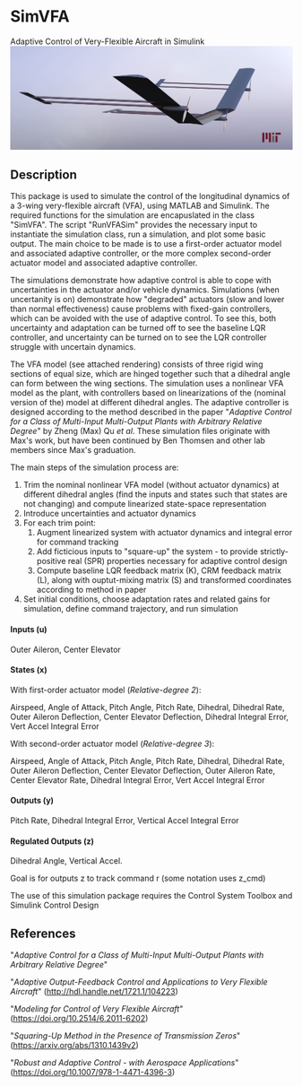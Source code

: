 # SimVFA
Adaptive Control of Very-Flexible Aircraft in Simulink
![Rendering of 3-wing VFA model](VFA.jpg)

## Description
This package is used to simulate the control of the longitudinal dynamics of a 3-wing very-flexible aircraft (VFA), using MATLAB and Simulink. The required functions for the simulation are encapuslated in the class "SimVFA". The script "RunVFASim" provides the necessary input to instantiate the simulation class, run a simulation, and plot some basic output. The main choice to be made is to use a first-order actuator model and associated adaptive controller, or the more complex second-order actuator model and associated adaptive controller. 

The simulations demonstrate how adaptive control is able to cope with uncertainties in the actuator and/or vehicle dynamics. Simulations (when uncertanity is on) demonstrate how "degraded" actuators (slow and lower than normal effectiveness) cause problems with fixed-gain controllers, which can be avoided with the use of adaptive control. To see this, both uncertainty and adaptation can be turned off to see the baseline LQR controller, and uncertainty can be turned on to see the LQR controller struggle with uncertain dynamics.

The VFA model (see attached rendering) consists of three rigid wing sections of equal size, which are hinged together such that a dihedral angle can form between the wing sections. The simulation uses a nonlinear VFA model as the plant, with controllers based on linearizations of the (nominal version of the) model at different dihedral angles. The adaptive controller is designed according to the method described in the paper "*Adaptive Control for a Class of Multi-Input Multi-Output Plants with Arbitrary Relative Degree*" by Zheng (Max) Qu *et al*. These simulation files originate with Max's work, but have been continued by Ben Thomsen and other lab members since Max's graduation.

The main steps of the simulation process are:
1. Trim the nominal nonlinear VFA model (without actuator dynamics) at different dihedral angles (find the inputs and states such that states are not changing) and compute linearized state-space representation
2. Introduce uncertainties and actuator dynamics
3. For each trim point:
    1. Augment linearized system with actuator dynamics and integral error for command tracking
    2. Add ficticious inputs to "square-up" the system - to provide strictly-positive real (SPR) properties necessary for adaptive control design
    3. Compute baseline LQR feedback matrix (K), CRM feedback matrix (L), along with ouptut-mixing matrix (S) and transformed coordinates according to method in paper
4. Set initial conditions, choose adaptation rates and related gains for simulation, define command trajectory, and run simulation

#### Inputs (u)
Outer Aileron, Center Elevator

#### States (x)
With first-order actuator model (*Relative-degree 2*):

Airspeed, Angle of Attack, Pitch Angle, Pitch Rate, Dihedral, Dihedral Rate, Outer Aileron Deflection, Center Elevator Deflection, Dihedral Integral Error, Vert Accel Integral Error

With second-order actuator model (*Relative-degree 3*):

Airspeed, Angle of Attack, Pitch Angle, Pitch Rate, Dihedral, Dihedral Rate, Outer Aileron Deflection, Center Elevator Deflection, Outer Aileron Rate, Center Elevator Rate, Dihedral Integral Error, Vert Accel Integral Error

#### Outputs (y)
Pitch Rate, Dihedral Integral Error, Vertical Accel Integral Error

#### Regulated Outputs (z)
Dihedral Angle, Vertical Accel.

Goal is for outputs z to track command r (some notation uses z_cmd)

The use of this simulation package requires the Control System Toolbox and Simulink Control Design

## References
"*Adaptive Control for a Class of Multi-Input Multi-Output Plants with Arbitrary Relative Degree*"

"*Adaptive Output-Feedback Control and Applications to Very Flexible Aircraft*" 
(http://hdl.handle.net/1721.1/104223)

"*Modeling for Control of Very Flexible Aircraft*"
(https://doi.org/10.2514/6.2011-6202)

"*Squaring-Up Method in the Presence of Transmission Zeros*"
(https://arxiv.org/abs/1310.1439v2)

"*Robust and Adaptive Control - with Aerospace Applications*"
(https://doi.org/10.1007/978-1-4471-4396-3)
